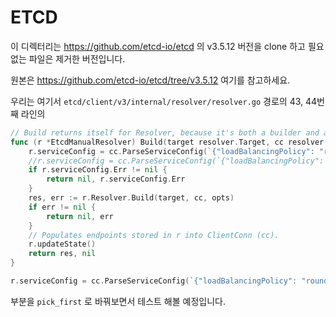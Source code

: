 # ETCD

이 디렉터리는 https://github.com/etcd-io/etcd 의 v3.5.12 버전을 clone 하고 필요 없는 파일은 제거한 버전입니다.

원본은 https://github.com/etcd-io/etcd/tree/v3.5.12 여기를 참고하세요. 

우리는 여기서 `etcd/client/v3/internal/resolver/resolver.go` 경로의 43, 44번째 라인의

```go
// Build returns itself for Resolver, because it's both a builder and a resolver.
func (r *EtcdManualResolver) Build(target resolver.Target, cc resolver.ClientConn, opts resolver.BuildOptions) (resolver.Resolver, error) {
	r.serviceConfig = cc.ParseServiceConfig(`{"loadBalancingPolicy": "round_robin"}`)
	//r.serviceConfig = cc.ParseServiceConfig(`{"loadBalancingPolicy": "pick_first"}`)
	if r.serviceConfig.Err != nil {
		return nil, r.serviceConfig.Err
	}
	res, err := r.Resolver.Build(target, cc, opts)
	if err != nil {
		return nil, err
	}
	// Populates endpoints stored in r into ClientConn (cc).
	r.updateState()
	return res, nil
}
```
```go
r.serviceConfig = cc.ParseServiceConfig(`{"loadBalancingPolicy": "round_robin"}`) 
```
부분을 `pick_first` 로 바꿔보면서 테스트 해볼 예정입니다.
